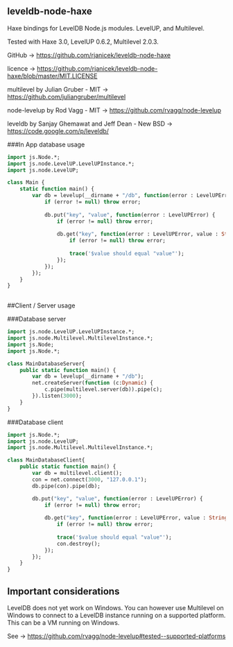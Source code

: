leveldb-node-haxe
-----------------

Haxe bindings for LevelDB Node.js modules. LevelUP, and Multilevel.

Tested with Haxe 3.0, LevelUP 0.6.2, Multilevel 2.0.3.

GitHub -> https://github.com/rjanicek/leveldb-node-haxe
	
licence -> https://github.com/rjanicek/leveldb-node-haxe/blob/master/MIT.LICENSE
	
multilevel by Julian Gruber - MIT -> https://github.com/juliangruber/multilevel
	
node-levelup by Rod Vagg - MIT -> https://github.com/rvagg/node-levelup
	
leveldb by Sanjay Ghemawat and Jeff Dean - New BSD -> https://code.google.com/p/leveldb/	

###In App database usage
```haxe
import js.Node.*;
import js.node.LevelUP.LevelUPInstance.*;
import js.node.LevelUP;

class Main {
	static function main() {
		var db = levelup(__dirname + "/db", function(error : LevelUPError, db : LevelUP) {
			if (error != null) throw error;
			
			db.put("key", "value", function(error : LevelUPError) {
				if (error != null) throw error;
				
				db.get("key", function(error : LevelUPError, value : String) {
					if (error != null) throw error;
					
					trace('$value should equal "value"');
				});				
			});
		});	
	}
}
	
```

##Client / Server usage

###Database server
```haxe
import js.node.LevelUP.LevelUPInstance.*;
import js.node.Multilevel.MultilevelInstance.*;
import js.Node;
import js.Node.*;

class MainDatabaseServer{
	public static function main() {
		var db = levelup(__dirname + "/db");
		net.createServer(function (c:Dynamic) {
			c.pipe(multilevel.server(db)).pipe(c);
		}).listen(3000);
	}
}
```

###Database client
```haxe
import js.Node.*;
import js.node.LevelUP;
import js.node.Multilevel.MultilevelInstance.*;

class MainDatabaseClient{
	public static function main() {
		var db = multilevel.client();
		con = net.connect(3000, "127.0.0.1");
		db.pipe(con).pipe(db);

		db.put("key", "value", function(error : LevelUPError) {
			if (error != null) throw error;
			
			db.get("key", function(error : LevelUPError, value : String) {
				if (error != null) throw error;
				
				trace('$value should equal "value"');
				con.destroy();
			});				
		});
	}
}
```

Important considerations
------------------------

LevelDB does not yet work on Windows. You can however use Multilevel on Windows to connect to a LevelDB instance running on a supported platform. This can be a VM running on Windows.

See -> https://github.com/rvagg/node-levelup#tested--supported-platforms

